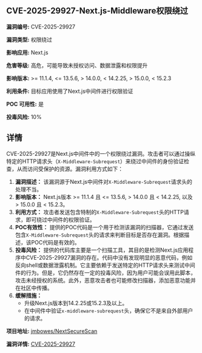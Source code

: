 ## CVE-2025-29927-Next.js-Middleware权限绕过

**漏洞编号:** CVE-2025-29927

**漏洞类型:** 权限绕过

**影响应用:** Next.js

**危害等级:** 高危，可能导致未授权访问、数据泄露和权限提升

**影响版本:** >= 11.1.4, <= 13.5.6, > 14.0.0, < 14.2.25, > 15.0.0, < 15.2.3

**利用条件:** 目标应用使用了Next.js中间件进行权限验证

**POC 可用性:** 是

**投毒风险:** 10%

## 详情

CVE-2025-29927是Next.js中间件中的一个权限绕过漏洞。攻击者可以通过操纵特定的HTTP请求头（`X-Middleware-Subrequest`）来绕过中间件的身份验证检查，从而访问受保护的资源。漏洞利用方式如下：

1.  **漏洞描述：** 该漏洞源于Next.js中间件对`X-Middleware-Subrequest`请求头的处理不当。
2.  **影响版本：** Next.js版本 >= 11.1.4 且 <= 13.5.6, > 14.0.0 且 < 14.2.25, 以及 > 15.0.0 且 < 15.2.3。
3.  **利用方式：** 攻击者发送包含特制的`X-Middleware-Subrequest`头的HTTP请求，即可绕过中间件的权限验证。
4.  **POC有效性：** 提供的POC代码是一个用于检测该漏洞的扫描器，它通过发送包含`X-Middleware-Subrequest`头的请求来判断目标是否存在漏洞。根据描述，该POC代码是有效的。
5.  **投毒风险：**  提供的代码库主要是一个扫描工具，其目的是检测Next.js应用程序中CVE-2025-29927漏洞的存在。代码中没有发现明显的恶意代码，例如反向shell或数据泄露机制。它主要依赖于发送特定的HTTP请求头来测试中间件的行为。但是，它仍然存在一定的投毒风险，因为用户可能会误用此脚本，攻击未经授权的系统。此外，恶意攻击者也可能修改扫描器，添加恶意功能并在社区中传播。
6. **缓解措施：**
   * 升级Next.js版本到14.2.25或15.2.3及以上。
   * 在中间件中验证`x-middleware-subrequest`头，确保它不是来自外部用户的请求。

**项目地址:** [jmbowes/NextSecureScan](https://github.com/jmbowes/NextSecureScan)

**漏洞详情:** [CVE-2025-29927](https://nvd.nist.gov/vuln/detail/CVE-2025-29927)